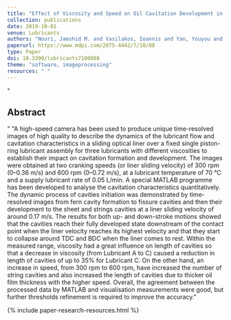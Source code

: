 ```yaml
---
title: "Effect of Viscosity and Speed on Oil Cavitation Development in a Single Piston-Ring Lubricant Assembly"
collection: publications
date: 2019-10-01
venue: Lubricants
authors: "Nouri, Jamshid M. and Vasilakos, Ioannis and Yan, Youyou and Reyes-Aldasoro, Constantino-Carlos"
paperurl: https://www.mdpi.com/2075-4442/7/10/88
type: Paper
doi: 10.3390/lubricants7100088
theme: "software, imageprocessing"
resources: " "
---
```

"<h2> Abstract </h2>" "A high-speed camera has been used to produce unique time-resolved images of high quality to describe the dynamics of the lubricant flow and cavitation characteristics in a sliding optical liner over a fixed single piston-ring lubricant assembly for three lubricants with different viscosities to establish their impact on cavitation formation and development. The images were obtained at two cranking speeds (or liner sliding velocity) of 300 rpm (0–0.36 m/s) and 600 rpm (0–0.72 m/s), at a lubricant temperature of 70 °C and a supply lubricant rate of 0.05 L/min. A special MATLAB programme has been developed to analyse the cavitation characteristics quantitatively. The dynamic process of cavities initiation was demonstrated by time-resolved images from fern cavity formation to fissure cavities and then their development to the sheet and strings cavities at a liner sliding velocity of around 0.17 m/s. The results for both up- and down-stroke motions showed that the cavities reach their fully developed state downstream of the contact point when the liner velocity reaches its highest velocity and that they start to collapse around TDC and BDC when the liner comes to rest. Within the measured range, viscosity had a great influence on length of cavities so that a decrease in viscosity (from Lubricant A to C) caused a reduction in length of cavities of up to 35\% for Lubricant C. On the other hand, an increase in speed, from 300 rpm to 600 rpm, have increased the number of string cavities and also increased the length of cavities due to thicker oil film thickness with the higher speed. Overall, the agreement between the processed data by MATLAB and visualisation measurements were good, but further thresholds refinement is required to improve the accuracy."

{% include paper-research-resources.html %}

